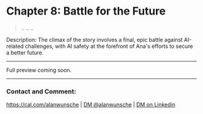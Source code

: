 # Chapter 8: Battle for the Future

> ..
> ..
> ..

Description: The climax of the story involves a final, epic battle against AI-related challenges, with AI safety at the forefront of Ana's efforts to secure a better future.

---

Full preview coming soon.

---

### Contact and Comment:

<a href="https://cal.com/alanwunsche">https://cal.com/alanwunsche</a> | <a href="https://x.com/alanwunsche">DM @alanwunsche</a> | <a href="https://linkedin.com/in/alanwunsche">DM on Linkedin</a>
<br /><br />